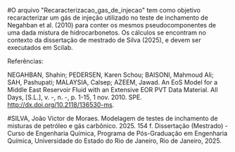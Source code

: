 #O arquivo "Recaracterizacao_gas_de_injecao" tem como objetivo recaracterizar um gás de injeção utilizado no teste de inchamento de Negahban et al. (2010) para conter os mesmos pseudocomponentes de uma dada mistura de hidrocarbonetos. Os cálculos se encontram no contexto da dissertação de mestrado de Silva (2025), e devem ser executados em Scilab.

Referências:

NEGAHBAN, Shahin; PEDERSEN, Karen Schou; BAISONI, Mahmoud Ali; SAH, Pashupati; MALAYSIA, Calsep; AZEEM, Jawad. An EoS Model for a Middle East Reservoir Fluid with an Extensive EOR PVT Data Material. All Days, [S.L.], v. -, n. -, p. 1-15, 1 nov. 2010. SPE. http://dx.doi.org/10.2118/136530-ms.

#SILVA, João Victor de Moraes. Modelagem de testes de inchamento de misturas de petróleo e gás carbônico. 2025. 154 f. Dissertação (Mestrado) - Curso de Engenharia Química, Programa de Pós-Graduação em Engenharia Química, Universidade do Estado do Rio de Janeiro, Rio de Janeiro, 2025.
